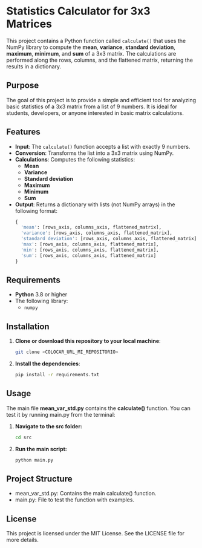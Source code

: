 # Statistics Calculator for 3x3 Matrices

This project contains a Python function called `calculate()` that uses the NumPy library to compute the **mean**, **variance**, **standard deviation**, **maximum**, **minimum**, and **sum** of a 3x3 matrix. The calculations are performed along the rows, columns, and the flattened matrix, returning the results in a dictionary.

## Purpose

The goal of this project is to provide a simple and efficient tool for analyzing basic statistics of a 3x3 matrix from 
a list of 9 numbers. It is ideal for students, developers, or anyone interested in basic matrix calculations.

## Features

- **Input**: The `calculate()` function accepts a list with exactly 9 numbers.
- **Conversion**: Transforms the list into a 3x3 matrix using NumPy.
- **Calculations**: Computes the following statistics:
  - **Mean**
  - **Variance**
  - **Standard deviation**
  - **Maximum**
  - **Minimum**
  - **Sum**
- **Output**: Returns a dictionary with lists (not NumPy arrays) in the following format:
  ```python
  {
    'mean': [rows_axis, columns_axis, flattened_matrix],
    'variance': [rows_axis, columns_axis, flattened_matrix],
    'standard deviation': [rows_axis, columns_axis, flattened_matrix],
    'max': [rows_axis, columns_axis, flattened_matrix],
    'min': [rows_axis, columns_axis, flattened_matrix],
    'sum': [rows_axis, columns_axis, flattened_matrix]
  }

## Requirements

- **Python** 3.8 or higher
- The following library:
  - `numpy`

## Installation
1. **Clone or download this repository to your local machine**:
    ```bash
    git clone <COLOCAR_URL_MI_REPOSITORIO>

2. **Install the dependencies**:

    ```bash
    pip install -r requirements.txt

## Usage
The main file **mean_var_std.py** contains the **calculate()** function. You can test it by running main.py from the terminal:

1. **Navigate to the src folder:**
    ```bash
    cd src

2. **Run the main script:**
    ```bash
    python main.py

## Project Structure
- mean_var_std.py: Contains the main calculate() function.
- main.py: File to test the function with examples.

## License
This project is licensed under the MIT License. See the LICENSE file for more details.